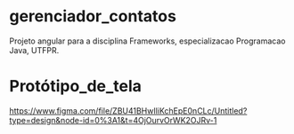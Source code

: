 # gerenciador_contatos
Projeto angular para a disciplina Frameworks, especializacao Programacao Java, UTFPR.

# Protótipo_de_tela
https://www.figma.com/file/ZBU41BHwIliKchEpE0nCLc/Untitled?type=design&node-id=0%3A1&t=4OjOurvOrWK2OJRv-1
